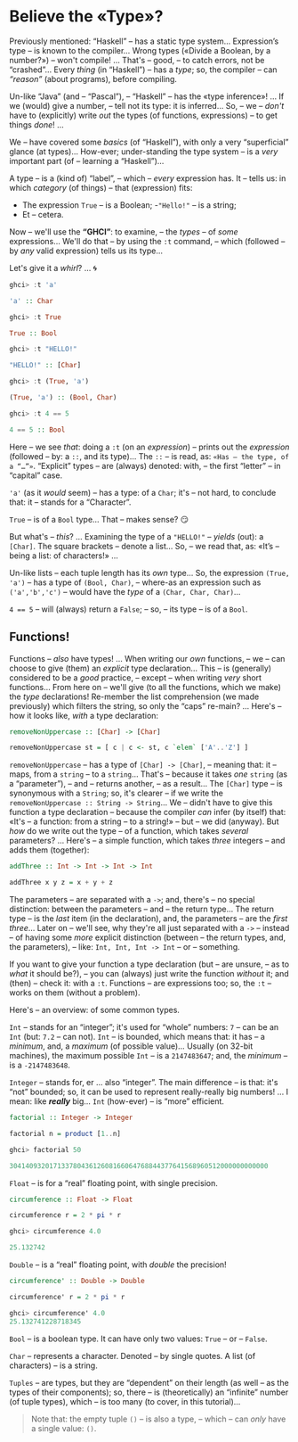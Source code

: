 # Believe the «Type»?

Previously mentioned: “Haskell” – has a static type system… Expression’s type – is known to the compiler… Wrong types («Divide a Boolean, by a number?») – won't compile! … That's – good, – to catch errors, not be “crashed”… Every *thing* (in “Haskell”) – has a *type*; so, the compiler – can *“reason”* (about programs), before compiling.

Un-like “Java” (and – “Pascal”), – “Haskell” – has the «type inference»! … If we (would) give a number, – tell not its type: it is inferred… So, – we – *don't* have to (explicitly) write *out* the types (of functions, expressions) – to get things *done*! … 

We – have covered some *basics* (of “Haskell”), with only a very “superficial” glance (at types)… How-ever; under-standing the type system – is a *very* important part (of – learning a “Haskell”)…

A type – is a (kind of) “label”, – which – *every* expression has. It – tells us: in which *category* (of things) – that (expression) fits:
- The expression `True` – is a Boolean;
-`"Hello!"` – is a string;
- Et – cetera.

Now – we'll use the **“GHCI”**: to examine, – the *types* – of *some* expressions… We'll do that – by using the `:t` command, – which (followed – by *any* valid expression) tells us its type… 

Let's give it a *whirl*? … :cyclone:

```haskell
ghci> :t 'a'  

'a' :: Char  
```

```haskell
ghci> :t True  

True :: Bool  
```

```haskell
ghci> :t "HELLO!"  

"HELLO!" :: [Char]  
```

```haskell
ghci> :t (True, 'a')  

(True, 'a') :: (Bool, Char)  
```

```haskell
ghci> :t 4 == 5  

4 == 5 :: Bool
```

Here – we see *that*: doing a `:t` (on an *expression*) – prints out the *expression* (followed – by: a `::`, and its type)… The `::` – is read, as: `«Has – the type, of a “…”»`. “Explicit” types – are (always) denoted: with, – the first “letter” – in “capital” case. 

`'a'` (as it *would* seem) – has a type: of a `Char`; it's – not hard, to conclude that: it – stands for a “Character”. 

`True` – is of a `Bool` type… That – makes sense? :smirk: 

But what's – *this*? … Examining the type of a `"HELLO!"` – *yields* (out): a `[Char]`. The square brackets – denote a list… So, – we read that, as: «It’s – being a list: of characters!» … 

Un-like lists – each tuple length has its *own* type… So, the expression `(True, 'a')` – has a type of `(Bool, Char)`, – where-as an expression such as `('a','b','c')` – would have the *type* of a `(Char, Char, Char)`… 

`4 == 5` – will (always) return a `False`; – so, – its type – is of a `Bool`. 

## Functions!

Functions – *also* have types! … When writing our *own* functions, – we – can choose to give (them) an *explicit* type declaration… This – is (generally) considered to be a *good* practice, – except – when writing *very* short functions… From here on – we'll give (to all the functions, which we make) the *type* declarations! Re-member the list comprehension (we made previously) which filters the string, so only the “caps” re-main? … Here's – how it looks like, *with* a type declaration:

```haskell
removeNonUppercase :: [Char] -> [Char]  

removeNonUppercase st = [ c | c <- st, c `elem` ['A'..'Z'] ]
```

`removeNonUppercase` – has a type of `[Char] -> [Char]`, – meaning that: it – maps, from a `string` – to a `string`… That's – because it takes *one* `string` (as a “parameter”), – and – returns another, – as a result… The `[Char]` type – is synonymous with a `String`; so, it's clearer – if we write the `removeNonUppercase :: String -> String`… We – didn't have to give this function a type declaration – because the compiler *can* infer (by itself) that: «It's – a function: from a string – to a string!» – but – we did (anyway). But *how* do we write out the type – of a function, which takes *several* parameters? … Here's – a simple function, which takes *three* integers – and adds them (together): 

```haskell
addThree :: Int -> Int -> Int -> Int  

addThree x y z = x + y + z  
```

The parameters – are separated with a `->`; and, there's – no special distinction: between the parameters – and – the return type… The return type – is the *last* item (in the declaration), and, the parameters – are the *first* *three*… Later on – we'll see, why they're all just separated with a `->` – instead – of having some *more* explicit distinction (between – the return types, and, the parameters), – like: `Int, Int, Int -> Int` – or – something. 

If you want to give your function a type declaration (but – are unsure, – as to *what* it should be?), – you can (always) just write the function *without* it; and (then) – check it: with a `:t`. Functions – are expressions too; so, the `:t` – works on them (without a problem).

Here's – an overview: of some common types.

`Int` –  stands for an “integer”; it's used for “whole” numbers: `7` – can be an `Int` (but: `7.2` – can not). `Int` – is bounded, which means that: it has – a *minimum*, and, a *maximum* (of possible value)… Usually (on 32-bit machines), the maximum possible `Int` – is a `2147483647`; and, the *minimum* – is a `-2147483648`. 

`Integer` – stands for, er … also “integer”. The main difference – is that: it's “not” bounded; so, it can be used to represent really-really big numbers! … I mean: like **_really_** big… `Int` (how-ever) – is “more” efficient. 

```haskell
factorial :: Integer -> Integer  

factorial n = product [1..n]  
```

```haskell
ghci> factorial 50  

30414093201713378043612608166064768844377641568960512000000000000  
```

`Float` – is for a “real” floating point, with single precision.

```haskell
circumference :: Float -> Float  

circumference r = 2 * pi * r  
```

```haskell
ghci> circumference 4.0  

25.132742  
```

`Double` – is a “real” floating point, with *double* the precision!

```haskell
circumference' :: Double -> Double  

circumference' r = 2 * pi * r  
```

```haskell
ghci> circumference' 4.0  
25.132741228718345  
```

`Bool` – is a boolean type. It can have only two values: `True` – or – `False`. 

`Char` – represents a character. Denoted – by single quotes. A list (of characters) – is a string. 

`Tuples` – are types, but they are “dependent” on their length (as well – as the types of their components); so, there – is (theoretically) an “infinite” number (of tuple types), which – is too many (to cover, in this tutorial)… 

> Note that: the empty tuple `()` – is also a type, – which – can *only* have a single value: `()`.